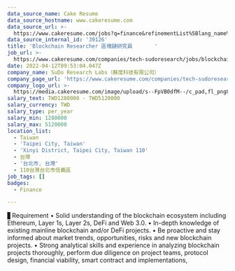 ```yaml
---
data_source_name: Cake Resume
data_source_hostname: www.cakeresume.com
data_source_url: >-
  https://www.cakeresume.com/jobs?q=finance&refinementList%5Blang_name%5D%5B0%5D=English&refinementList%5Bsalary_type%5D=per_year&range%5Bsalary_range%5D%5Bmin%5D=1000000&page=3
data_source_internal_id: '39126'
title: 'Blockchain Researcher 區塊鏈研究員       '
job_url: >-
  https://www.cakeresume.com/companies/tech-sudoresearch/jobs/blockchain-researcher-blockchain-researcher
date: 2022-04-12T09:53:04.047Z
company_name: SuDo Research Labs（蘇度科技有限公司）
company_page_url: 'https://www.cakeresume.com/companies/tech-sudoresearch'
company_logo_url: >-
  https://media.cakeresume.com/image/upload/s--FpVB0dfM--/c_pad,fl_png8,h_200,w_200/v1648031400/ep8qaonfyphbzcctkyr8.png
salary_text: TWD1280000 - TWD5120000
salary_currency: TWD
salary_type: per_year
salary_min: 1280000
salary_max: 5120000
location_list:
  - Taiwan
  - 'Taipei City, Taiwan'
  - 'Xinyi District, Taipei City, Taiwan 110'
  - 台灣
  - '台北市, 台灣'
  - 110台灣台北市信義區
job_tags: []
badges:
  - Finance

---
```


▋Requirement • Solid understanding of the blockchain ecosystem including Ethereum, Layer 1s, Layer 2s, DeFi and Web 3.0. • In-depth knowledge of existing mainline blockchain and/or DeFi projects. • Be proactive and stay informed about market trends, opportunities, risks and new blockchain projects. • Strong analytical skills and experience in analyzing blockchain projects thoroughly, perform due diligence on project teams, protocol design, financial viability, smart contract and implementations,